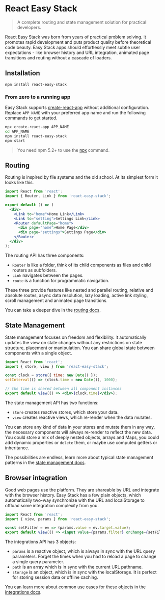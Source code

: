 # React Easy Stack

> A complete routing and state management solution for practical developers.

React Easy Stack was born from years of practical problem solving. It promotes rapid development and puts product quality before theoretical code beauty. Easy Stack apps should effortlessly meet subtle user expectations - like browser history and URL integration, animated page transitions and routing without a cascade of loaders.

## Installation

`npm install react-easy-stack`

### From zero to a running app

Easy Stack supports [create-react-app](https://github.com/facebookincubator/create-react-app) without additional configuration. Replace `APP_NAME` with your preferred app name and run the following commands to get started.

```bash
npx create-react-app APP_NAME
cd APP_NAME
npm install react-easy-stack
npm start
```

> You need npm 5.2+ to use the [npx](https://www.npmjs.com/package/npx) command.

## Routing

Routing is inspired by file systems and the old school. At its simplest form it looks like this.

```jsx
import React from 'react';
import { Router, Link } from 'react-easy-stack';

export default () => (
  <div>
    <Link to="home">Home Link</Link>
    <Link to="setting">Settings Link</Link>
    <Router defaultPage="home">
      <div page="home">Home Page</div>
      <div page="settings">Settings Page</div>
    </Router>
  </div>
);
```

The routing API has three components:

* `Router` is like a folder, think of its child components as files and child routers as subfolders.
* `Link` navigates between the pages.
* `route` is a function for programmatic navigation.

These three provide features like nested and parallel routing, relative and absolute routes, async data resolution, lazy loading, active link styling, scroll management and animated page transitions.

You can take a deeper dive in the [routing docs]().

## State Management

State management focuses on freedom and flexibility. It automatically updates the view on state changes without any restrictions on state structure, placement or manipulation. You can share global state between components with a single object.

```jsx
import React from 'react';
import { store, view } from 'react-easy-stack';

const clock = store({ time: new Date() });
setInterval(() => (clock.time = new Date()), 1000);

// the time is shared between all component instances
export default view(() => <div>{clock.time}</div>);
```

The state management API has two functions:

* `store` creates reactive stores, which store your data.
* `view` creates reactive views, which re-render when the data mutates.

You can store any kind of data in your stores and mutate them in any way, the necessary components will always re-render to reflect the new data. You could store a mix of deeply nested objects, arrays and Maps, you could add dynamic properties or `delete` them, or maybe use computed getters or inheritance.

The possibilities are endless, learn more about typical state management patterns in the [state management docs]().

## Browser integration

Good web pages use the platform. They are shareable by URL and integrate with the browser history. Easy Stack has a few plain objects, which automatically two-way synchronize with the URL and localStorage to offload some integration complexity from you.

```jsx
import React from 'react';
import { view, params } from 'react-easy-stack';

const setFilter = ev => (params.value = ev.target.value);
export default view(() => <input value={params.filter} onChange={setFilter} />);
```

The integrations API has 3 objects:

* `params` is a reactive object, which is always in sync with the URL query parameters. Forget the times when you had to reload a page to change a single query parameter.
* `path` is an array which is in sync with the current URL pathname.
* `storage` is an object, which is in sync with the localStorage. It is perfect for storing session data or offline caching.

You can learn more about common use cases for these objects in the [integrations docs]().
